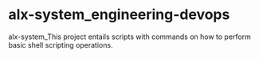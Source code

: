 # alx-system_engineering-devops
alx-system_This project entails scripts with commands on how to perform basic shell scripting operations.
